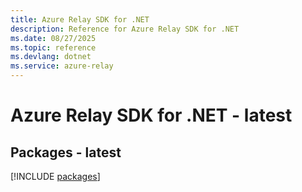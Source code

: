 ```yaml
---
title: Azure Relay SDK for .NET
description: Reference for Azure Relay SDK for .NET
ms.date: 08/27/2025
ms.topic: reference
ms.devlang: dotnet
ms.service: azure-relay
---
```

# Azure Relay SDK for .NET - latest
## Packages - latest
[!INCLUDE [packages](relay-index.md)]